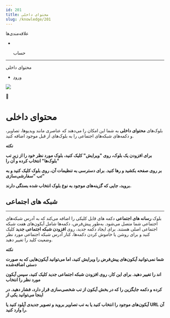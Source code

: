 ```yaml
---
id: 201
title: محتوای داخلی
slug: /knowledge/201
---
```


 
  علاقه‌مندی‌ها
* [​](./201)

  حساب

---

 

محتوای داخلی

- [ورود](/web/login?redirect=/knowledge/article/201)

![](https://odoofarsi.com/web/image/4280?access_token=89cc9cf6-d74d-4516-b206-e02096c5ea4d)

📖

# محتوای داخلی

بلوک‌های **محتوای داخلی** به شما این امکان را می‌دهند که عناصری مانند ویدیوها، تصاویر، و دکمه‌های شبکه‌های اجتماعی را به بلوک‌های از قبل موجود اضافه کنید.

**نکته**

**برای افزودن یک بلوک، روی "ویرایش" کلیک کنید، بلوک مورد نظر خود را از زیر تب "بلوک‌ها" انتخاب کرده و آن را**

**بر روی صفحه بکشید و رها کنید. برای دسترسی به تنظیمات آن، روی بلوک کلیک کنید و به تب "سفارشی‌سازی"**

**بروید، جایی که گزینه‌های موجود به نوع بلوک انتخاب شده بستگی دارند.**

## **شبکه های اجتماعی**

---

بلوک **رسانه های اجتماعی** دکمه‌ های قابل کلیکی را اضافه می‌کند که به آدرس‌ شبکه‌های اجتماعی شما متصل می‌شود. به‌طور پیش‌فرض، دکمه‌ها شامل آیکون‌های هفت شبکه اجتماعی اصلی هستند. برای ایجاد دکمه جدید، روی **افزودن شبکه اجتماعی جدید** کلیک کنید و برای روشن یا خاموش کردن دکمه‌ها، کنار آدرس شبکه اجتماعی مورد نظر وضعیت کلید را تغییر دهید.

**نکته**

**شما نمی‌توانید آیکون‌های پیش‌فرض را ویرایش کنید، اما می‌توانید آیکون‌هایی که به صورت دستی اضافه‌شده**

**اند را تغییر دهید. برای این کار، روی افزودن شبکه اجتماعی جدید کلیک کنید، سپس آیکون مورد نظر را انتخاب**

**کرده و دکمه جایگزین را که در بخش آیکون از تب شخصی‌سازی قرار دارد، فشار دهید. در اینجا می‌توانید یکی از**

**آیکون‌های موجود را انتخاب کنید یا به تب تصاویر بروید و تصویر جدیدی آپلود کنید یا URL آن را وارد کنید.**
